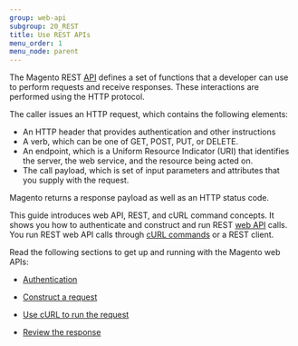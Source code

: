 ```yaml
---
group: web-api
subgroup: 20_REST
title: Use REST APIs
menu_order: 1
menu_node: parent
---
```


The Magento REST [API](https://glossary.magento.com/API) defines a set of functions that a developer can use to perform requests and receive responses. These interactions are performed using the HTTP protocol.

The caller issues an HTTP request, which contains the following elements:

* An HTTP header that provides authentication and other instructions
* A verb, which can be one of GET, POST, PUT, or DELETE.
* An endpoint, which is a Uniform Resource Indicator (URI) that identifies the server, the web service, and the resource being acted on.
* The call payload, which is set of input parameters and attributes that you supply with the request.

Magento returns a response payload as well as an HTTP status code.

This guide introduces web API, REST, and cURL command concepts. It shows you how to authenticate and construct and run REST [web API](https://glossary.magento.com/web-API) calls. You run REST web API calls through <a href="{{ page.baseurl }}/get-started/gs-curl.html">cURL commands</a> or a REST client.


Read the following sections to get up and running with the Magento web APIs:

<ul>
   <li>
      <p>
         <a href="{{ page.baseurl }}/get-started/authentication/gs-authentication.html"> Authentication</a>
      </p>
   </li>
   <li>
      <p>
         <a href="{{ page.baseurl }}/get-started/gs-web-api-request.html">Construct a request</a>
      </p>
   </li>
   <li>
      <p>
         <a href="{{ page.baseurl }}/get-started/gs-curl.html">Use cURL to run the request</a>
      </p>
   </li>
   <li>
      <p>
         <a href="{{ page.baseurl }}/get-started/gs-web-api-response.html">Review the response</a>
      </p>
   </li>

</ul>

   <!--
      <li>
         <p>
            <a href="{{ page.baseurl }}/get-started/soap/soap-web-api-calls.html">SOAP web API calls</a>
         </p>
      </li>
      -->
